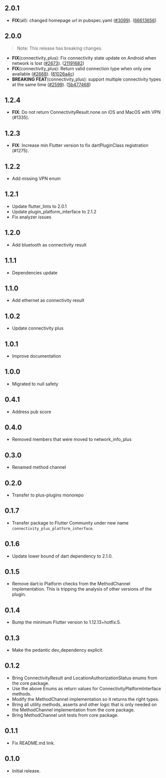 ## 2.0.1

- **FIX**(all): changed homepage url in
  pubspec.yaml ([#3099](https://github.com/fluttercommunity/plus_plugins/issues/3099)). ([66613656](https://github.com/fluttercommunity/plus_plugins/commit/66613656a85c176ba2ad337e4d4943d1f4171129))

## 2.0.0

> Note: This release has breaking changes.

- **FIX**(connectivity_plus): Fix connectivity state update on Android when network is
  lost ([#2673](https://github.com/fluttercommunity/plus_plugins/issues/2673)). ([21191682](https://github.com/fluttercommunity/plus_plugins/commit/2119168267e436e5900ea09cf68dd110e51b01e0))
- **FIX**(connectivity_plus): Return valid connection type when only one
  available ([#2668](https://github.com/fluttercommunity/plus_plugins/issues/2668)). ([81026a4c](https://github.com/fluttercommunity/plus_plugins/commit/81026a4c6c07cb610299a8f17db69c518475a675))
- **BREAKING** **FEAT**(connectivity_plus): support multiple connectivity types at the same
  time ([#2599](https://github.com/fluttercommunity/plus_plugins/issues/2599)). ([5b477468](https://github.com/fluttercommunity/plus_plugins/commit/5b4774683d6e186fbd69cf4208302221f52aa54d))

## 1.2.4

- **FIX**: Do not return ConnectivityResult.none on iOS and MacOS with VPN (#1335).

## 1.2.3

- **FIX**: Increase min Flutter version to fix dartPluginClass registration (#1275).

## 1.2.2

- Add missing VPN enum

## 1.2.1

- Update flutter_lints to 2.0.1
- Update plugin_platform_interface to 2.1.2
- Fix analyzer issues

## 1.2.0

- Add bluetooth as connectivity result

## 1.1.1

- Dependencies update

## 1.1.0

- Add ethernet as connectivity result

## 1.0.2

- Update connectivity plus

## 1.0.1

- Improve documentation

## 1.0.0

- Migrated to null safety

## 0.4.1

- Address pub score

## 0.4.0

- Removed members that were moved to network_info_plus

## 0.3.0

- Renamed method channel

## 0.2.0

- Transfer to plus-plugins monorepo

## 0.1.7

- Transfer package to Flutter Community under new name `connectivity_plus_platform_interface`.

## 0.1.6

- Update lower bound of dart dependency to 2.1.0.

## 0.1.5

- Remove dart:io Platform checks from the MethodChannel implementation. This is
  tripping the analysis of other versions of the plugin.

## 0.1.4

- Bump the minimum Flutter version to 1.12.13+hotfix.5.

## 0.1.3

- Make the pedantic dev_dependency explicit.

## 0.1.2

- Bring ConnectivityResult and LocationAuthorizationStatus enums from the core package.
- Use the above Enums as return values for ConnectivityPlatformInterface methods.
- Modify the MethodChannel implementation so it returns the right types.
- Bring all utility methods, asserts and other logic that is only needed on the MethodChannel
  implementation from the core package.
- Bring MethodChannel unit tests from core package.

## 0.1.1

- Fix README.md link.

## 0.1.0

- Initial release.
